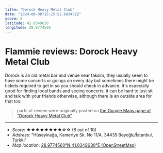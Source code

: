 ```yaml
---
title: "Dorock Heavy Metal Club"
date: "2024-08-08T15:25:52.683432Z"
score: 8
latitude: 41.0349630
longitude: 28.9774560
---
```

# Flammie reviews: Dorock Heavy Metal Club

Dorock is an old metal bar and venue near taksim, they usually seem to
have some concerts or goings on every day but sometimes there might be
tickets required to get in so you should check in advance. It's especially
good for finding local bands and seeing concerts, it can be hard to just
sit and talk with your friends otherwise, although there is an outside
area for that too.

> parts of review were originally posted on [the Google Maps page of
  "Dorock Heavy Metal Club"](https://www.google.com/maps/place//data=!4m2!3m1!1s0x0:0x93cab4c104f6d8aa)
* * *
- *Score*: ★★★★★★★★☆☆ (8 out of 10)
- *Address*: "Hüseyinağa, Kameriye Sk. No 11/A, 34435 Beyoğlu/İstanbul, Turkki"
- *Map location*: [28.9774560°N 41.0349630°E (OpenStreetMap)](https://www.openstreetmap.org/?mlat=41.0349630&mlon=28.9774560&zoom=12)
